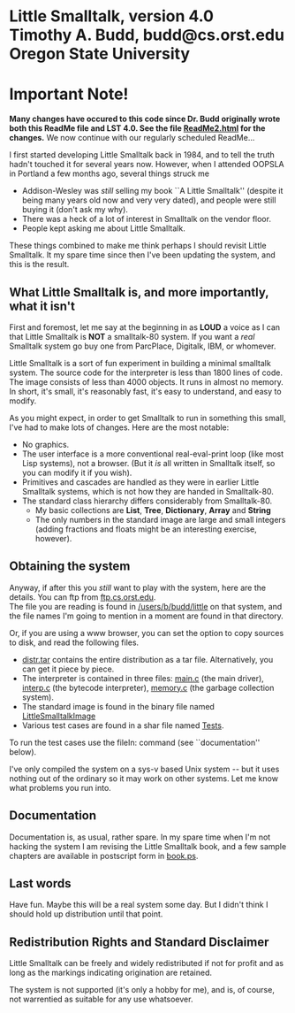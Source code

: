 <html>
<heading>
<title>Little Smalltalk Version 4 Distribution</title>
</heading>
<body>
<h1>Little Smalltalk, version 4.0
<br>Timothy A. Budd, budd@cs.orst.edu
<br>Oregon State University
</h1>

<H1>Important Note!</H1>
<B>Many changes have occured to this code since Dr. Budd originally wrote
both this ReadMe file and LST 4.0.  See the file
<A HREF="ReadMe2.html">ReadMe2.html</A> for the changes.</B> We now continue with
our regularly scheduled ReadMe...

<p>
I first started developing Little Smalltalk back in 1984, and to tell the
truth hadn't touched it for several years now.  However, when I attended
OOPSLA in Portland a few months ago, several things struck me
<ul>
<li>Addison-Wesley was <i>still</i> selling my book ``A Little Smalltalk''
(despite it being many years old now and very very dated), and people were
still buying it (don't ask my why).
<li>There was a heck of a lot of interest in Smalltalk on the vendor floor.
<li>People kept asking me about Little Smalltalk.
</ul>
These things combined to make me think perhaps I should 
revisit Little Smalltalk.  It my spare time since then I've been 
updating the system, and this is the result.

<h2>What Little Smalltalk is, and more importantly, what it isn't</h2>

First and foremost, let me say at the beginning in as <b>LOUD</b> 
a voice as I can that Little Smalltalk is <b>NOT</b> a 
smalltalk-80 system.  If you want a <i>real</i>
Smalltalk system go buy one from ParcPlace, Digitalk, IBM, or whomever.
<p>
Little Smalltalk is a sort of fun experiment in building a minimal 
smalltalk system.  The source code for the interpreter is less than 1800
lines of code.  The image consists of less than 4000 objects.  It runs
in almost no memory.  In short, it's small, it's reasonably fast, it's easy 
to understand, and easy to modify.
<p>
As you might expect, in order to get Smalltalk to run in something this
small, I've had to make lots of changes.  Here are the most notable:

<ul>
<li>No graphics.
<li>The user interface is a more conventional real-eval-print loop (like
most Lisp systems), not a browser.  (But it <i>is</i> all written in
Smalltalk itself, so you can modify it if you wish).
<li>Primitives and cascades are handled as they were in earlier Little
Smalltalk systems, which is not how they are handed in Smalltalk-80.
<li>The standard class hierarchy differs considerably from Smalltalk-80.
<ul>
<li>My basic collections are <b>List</b>, <b>Tree</b>, 
<b>Dictionary</b>, <b>Array</b> and <b>String</b>
<li>The only numbers in the standard image are large and small integers
(adding fractions and floats might be an interesting exercise, however).
</ul>
</ul>

<h2>Obtaining the system</h2>

Anyway, if after this you <i>still</i> want to play with the system, 
here are the details.  You can ftp from 
<a href="ftp://ftp.cs.orst.edu">ftp.cs.orst.edu</a>.  
The file
you are reading is found in 
<a href="ftp://ftp.cs.orst.edu/users/b/budd/little">/users/b/budd/little</a>
on that system, and the
file names I'm going to mention in a moment are found in that directory.
<p>
Or, if you are using a www browser, you can set the option to copy
sources to disk, and read the following files.
<ul>
<li><a href="ftp://ftp.cs.orst.edu/users/b/budd/little/distr.tar">distr.tar</a>
contains the entire distribution as a tar file.  Alternatively, you can
get it piece by piece.
<li>The interpreter is contained in three files:
<a href="ftp://ftp.cs.orst.edu/users/b/budd/little/main.c">main.c</a> 
(the main driver),
<a href="ftp://ftp.cs.orst.edu/users/b/budd/little/interp.c">interp.c</a> 
(the bytecode interpreter),
<a href="ftp://ftp.cs.orst.edu/users/b/budd/little/memory.c">memory.c</a> 
(the garbage collection system).
<li>The standard image is found in the binary file named
<a href="ftp://ftp.cs.orst.edu/users/b/budd/little/LittleSmalltalkImage">
LittleSmalltalkImage</a> 
<li>Various test cases are found in a shar file named 
<a href="ftp://ftp.cs.orst.edu/users/b/budd/little/Tests">Tests</a>.
</ul>

To run the test cases use the fileIn: command (see ``documentation'' below).

I've only compiled the system on a sys-v based Unix system -- but it uses
nothing out of the ordinary so it may work on other systems.  Let me know
what problems you run into.

<h2>Documentation</h2>

Documentation is, as usual, rather spare.  In my spare time when I'm not
hacking the system I am revising the Little Smalltalk book, and a few
sample chapters are available in postscript form in 
<a href="ftp://ftp.cs.orst.edu/users/b/budd/little/book.ps">book.ps</a>.

<h2>Last words</h2>

Have fun.  Maybe this will be a real system some day. 
But I didn't think I should hold up distribution until that point.

<h2>Redistribution Rights and Standard Disclaimer</h2>

Little Smalltalk can be freely and widely redistributed if not for
profit and as long as the markings indicating origination are retained.
<p>
The system is not supported (it's only a hobby for me), and is, of course,
not warrentied as suitable for any use whatsoever.

</body>
</html>

